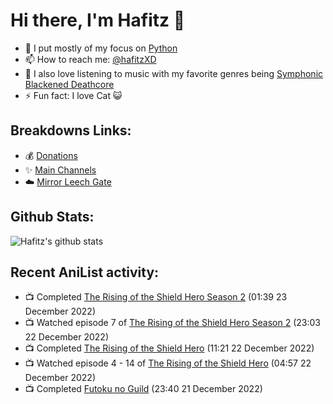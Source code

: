 # Hi there, I'm Hafitz 👋
- 🐍 I put mostly of my focus on [Python](https://python.org)
- 📫 How to reach me: [@hafitzXD](https://t.me/hafitzXD)
- 🎵 I also love listening to music with my favorite genres being [Symphonic Blackened Deathcore](https://youtu.be/qyYmS_iBcy4)
- ⚡ Fun fact: I love Cat 😺

## Breakdowns Links:
- 💰 [Donations](https://t.me/TheBreakdowns/2)
- ✨ [Main Channels](https://t.me/TheBreakdowns)
- ☁️ [Mirror Leech Gate](https://t.me/BreakdownsGate)

## Github Stats:
![Hafitz's github stats](https://github-readme-stats.vercel.app/api?username=breakdowns&show_icons=true&count_private=true&bg_color=00000000&text_color=777)

## Recent AniList activity:
<!-- ANILIST_ACTIVITY:start -->

-   📺 Completed [The Rising of the Shield Hero Season 2](https://anilist.co/anime/111321) (01:39 23 December 2022)
-   📺 Watched episode 7 of [The Rising of the Shield Hero Season 2](https://anilist.co/anime/111321) (23:03 22 December 2022)
-   📺 Completed [The Rising of the Shield Hero](https://anilist.co/anime/99263) (11:21 22 December 2022)
-   📺 Watched episode 4 - 14 of [The Rising of the Shield Hero](https://anilist.co/anime/99263) (04:57 22 December 2022)
-   📺 Completed [Futoku no Guild](https://anilist.co/anime/146233) (23:40 21 December 2022)

<!-- ANILIST_ACTIVITY:end -->
